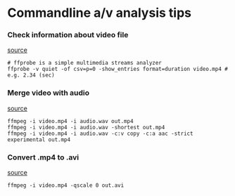 # Commandline a/v analysis tips

### Check information about video file
[source](https://trac.ffmpeg.org/wiki/FFprobeTips)
```shell
# ffprobe is a simple multimedia streams analyzer
ffprobe -v quiet -of csv=p=0 -show_entries format=duration video.mp4 # e.g. 2.34 (sec)
```

### Merge video with audio
[source](https://superuser.com/questions/277642/how-to-merge-audio-and-video-file-in-ffmpeg)
```shell
ffmpeg -i video.mp4 -i audio.wav out.mp4
ffmpeg -i video.mp4 -i audio.wav -shortest out.mp4
ffmpeg -i video.mp4 -i audio.wav -c:v copy -c:a aac -strict experimental out.mp4
```

### Convert .mp4 to .avi
[source](https://askubuntu.com/questions/83161/use-ffmpeg-to-transform-mp4-to-same-high-quality-avi-file)
```shell
ffmpeg -i video.mp4 -qscale 0 out.avi
```